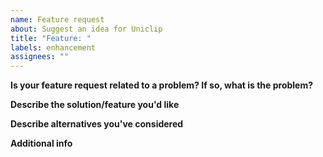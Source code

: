 ```yaml
---
name: Feature request
about: Suggest an idea for Uniclip
title: "Feature: "
labels: enhancement
assignees: ""
---
```


<!--You can remove parts which do not apply-->

**Is your feature request related to a problem? If so, what is the problem?**

**Describe the solution/feature you'd like**

**Describe alternatives you've considered**

**Additional info**
